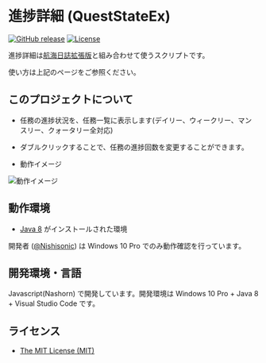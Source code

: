 # 進捗詳細 (QuestStateEx)

[![GitHub release](https://img.shields.io/github/release/Nishisonic/QuestStateEx.svg)](https://github.com/Nishisonic/QuestStateEx/releases/latest)
[![License](https://img.shields.io/npm/l/express.svg)](https://github.com/Nishisonic/QuestStateEx/blob/master/LICENSE)

進捗詳細は[航海日誌拡張版](http://nekopanda.blog.jp/)と組み合わせて使うスクリプトです。

使い方は上記のページをご参照ください。

## このプロジェクトについて

* 任務の進捗状況を、任務一覧に表示します(デイリー、ウィークリー、マンスリー、クォータリー全対応)
* ダブルクリックすることで、任務の進捗回数を変更することができます。

* 動作イメージ

![動作イメージ](http://i.imgur.com/bWsxfhh.png)

## 動作環境

* [Java 8](https://java.com/ja/download/) がインストールされた環境

開発者 ([@Nishisonic](https://twitter.com/Nishisonic)) は Windows 10 Pro でのみ動作確認を行っています。

## 開発環境・言語

Javascript(Nashorn) で開発しています。開発環境は Windows 10 Pro + Java 8 + Visual Studio Code です。

## ライセンス

* [The MIT License (MIT)](https://github.com/Nishisonic/QuestStateEx/blob/master/LICENSE)
